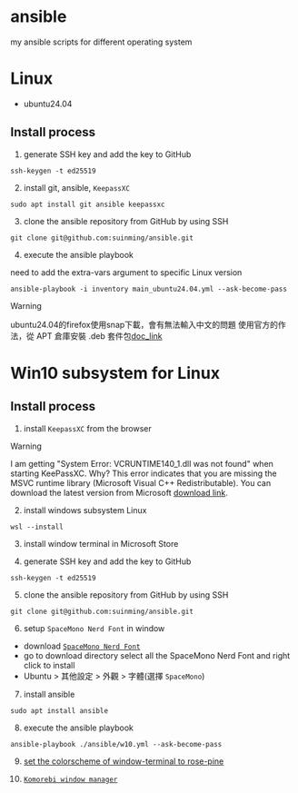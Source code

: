 # ansible

my ansible scripts for different operating system

# Linux

- ubuntu24.04

## Install process

1. generate SSH key and add the key to GitHub

```shell
ssh-keygen -t ed25519
```

2. install git, ansible, `KeepassXC`

```shell
sudo apt install git ansible keepassxc
```

3. clone the ansible repository from GitHub by using SSH

```shell
git clone git@github.com:suinming/ansible.git
```

4. execute the ansible playbook

need to add the extra-vars argument to specific Linux version

```shell
ansible-playbook -i inventory main_ubuntu24.04.yml --ask-become-pass
```

> [!WARNING]  
> ubuntu24.04的firefox使用snap下載，會有無法輸入中文的問題
> 使用官方的作法，從 APT 倉庫安裝 .deb 套件包[doc_link](https://support.mozilla.org/zh-TW/kb/install-firefox-linux?utm_source=www.mozilla.org&utm_medium=referral&utm_campaign=firefox-download-thanks&_gl=1*9q6f4w*_ga*MjczMTI3MTg2LjE3MzU3MTgxNzg.*_ga_MQ7767QQQW*MTczNTcxODE4NC4xLjEuMTczNTcxODE5My4wLjAuMA..#w_install-firefox-deb-package-for-debian-based-distributions)

# Win10 subsystem for Linux

## Install process

1. install `KeepassXC` from the browser

> [!WARNING]  
> I am getting "System Error: VCRUNTIME140_1.dll was not found" when starting KeePassXC. Why?
> This error indicates that you are missing the MSVC runtime library (Microsoft Visual C++ Redistributable). You can download the latest version from Microsoft [download link](https://aka.ms/vs/17/release/vc_redist.x64.exe).

2. install windows subsystem Linux

```shell
wsl --install
```

3. install window terminal in Microsoft Store

4. generate SSH key and add the key to GitHub

```shell
ssh-keygen -t ed25519
```

5. clone the ansible repository from GitHub by using SSH

```shell
git clone git@github.com:suinming/ansible.git
```

6. setup `SpaceMono Nerd Font` in window

- download [`SpaceMono Nerd Font`](https://www.nerdfonts.com/font-downloads)
- go to download directory select all the SpaceMono Nerd Font and right click to install
- Ubuntu > 其他設定 > 外觀 > 字體(選擇 `SpaceMono`)

7. install ansible

```shell
sudo apt install ansible
```

8. execute the ansible playbook

```shell
ansible-playbook ./ansible/w10.yml --ask-become-pass
```

9. [set the colorscheme of window-terminal to rose-pine](https://github.com/rose-pine/windows-terminal)

10. [`Komorebi window manager`](https://lgug2z.github.io/komorebi/installation.html)
